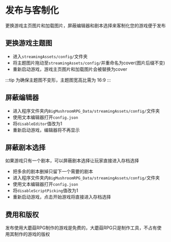 # 发布与客制化
更换游戏主页图片和加载图片，屏蔽编辑器和剧本选择来客制化您的游戏便于发布

## 更换游戏主题图
- 进入`streamingAssets/config/`文件夹
- 将主题图片拖动至`streamingAssets/config/`并重命名为cover(图片后缀不变)
- 重新启动游戏，游戏主页图片和加载图片会被替换为cover

:::tip
为确保主题图不变形，主题图宽高比需为 16:9
:::

## 屏蔽编辑器
- 进入程序文件夹内`BigMushroomRPG_Data/streamingAssets/config/`文件夹
- 使用文本编辑器打开`config.json`
- 将`disableEditor`值改为1
- 重新启动游戏，编辑器将不再显示

## 屏蔽剧本选择
如果游戏只有一个剧本，可以屏蔽剧本选择让玩家直接进入存档选择
- 把多余的剧本删掉只留下一个需要的剧本
- 进入程序文件夹内`BigMushroomRPG_Data/streamingAssets/config/`文件夹
- 使用文本编辑器打开`config.json`
- 将`disableScriptPicking`值改为1
- 重新启动游戏，点击开始游戏将直接进入存档选择

## 费用和版权
发布使用大蘑菇RPG制作的游戏是免费的，大蘑菇RPG只是制作工具，不占有使用其制作的游戏的版权